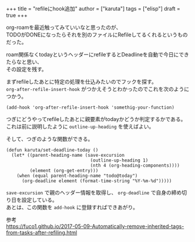 +++
title = "refileにhook追加"
author = ["karuta"]
tags = ["elisp"]
draft = true
+++

org-roamを最近触ってみていいなと思ったのが、  
TODOがDONEになったらそれを別のファイルにRefileしてるくれるというものだった。  

roam関係なくtodayというヘッダーにrefileするとDeadlineを自動で今日にできたらなと思い、  
その設定を残す。  

<!--more-->  

まずrefileしたあとに特定の処理を仕込みたいのでフックを探す。  
`org-after-refile-insert-hook` がつかえそうとわかったのでこれを次のようにつかう。  

```elisp
(add-hook 'org-after-refile-insert-hook 'somethig-your-function)
```

つぎにどうやってrefileしたあとに親要素がtodayかどうか判定するかである。  
これは前に説明したように `outline-up-heading` を使えばよい。　  

そして、つぎのような関数ができる。  

```elisp
(defun karuta/set-deadline-today ()
  (let* ((parent-heading-name (save-excursion                                      
                                (outline-up-heading 1)
                                (nth 4 (org-heading-components))))
         (element (org-get-entry)))
    (when (equal parent-heading-name "todo@today")
      (org-deadline element (format-time-string "%Y-%m-%d")))))
```

`save-excursion` で親のヘッダー情報を取得し、 `org-deadline` で自身の締め切り日を設定している。  
あとは、この関数を `add-hook` に登録すればできあがり。  

参考  
<https://fuco1.github.io/2017-05-09-Automatically-remove-inherited-tags-from-tasks-after-refiling.html>
